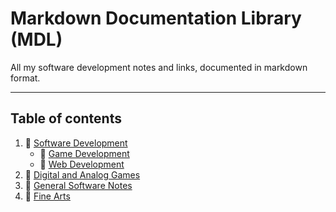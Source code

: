 # Markdown Documentation Library (MDL)

All my software development notes and links, documented in markdown format.

---

## Table of contents

1. :open_file_folder: [Software Development](development-docs/)
    - :file_folder: [Game Development](development-docs/game-development/)
    - :file_folder: [Web Development](development-docs/web-development/)
2. :file_folder: [Digital and Analog Games](digital-and-analog-game-docs/)
3. :file_folder: [General Software Notes](general-software-docs)
4. :file_folder: [Fine Arts](fine-art-docs/)
